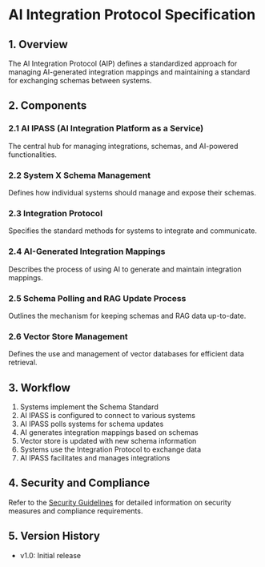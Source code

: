 # AI Integration Protocol Specification

## 1. Overview

The AI Integration Protocol (AIP) defines a standardized approach for managing AI-generated integration mappings and maintaining a standard for exchanging schemas between systems.

## 2. Components

### 2.1 AI IPASS (AI Integration Platform as a Service)

The central hub for managing integrations, schemas, and AI-powered functionalities.

### 2.2 System X Schema Management

Defines how individual systems should manage and expose their schemas.

### 2.3 Integration Protocol

Specifies the standard methods for systems to integrate and communicate.

### 2.4 AI-Generated Integration Mappings

Describes the process of using AI to generate and maintain integration mappings.

### 2.5 Schema Polling and RAG Update Process

Outlines the mechanism for keeping schemas and RAG data up-to-date.

### 2.6 Vector Store Management

Defines the use and management of vector databases for efficient data retrieval.

## 3. Workflow

1. Systems implement the Schema Standard
2. AI IPASS is configured to connect to various systems
3. AI IPASS polls systems for schema updates
4. AI generates integration mappings based on schemas
5. Vector store is updated with new schema information
6. Systems use the Integration Protocol to exchange data
7. AI IPASS facilitates and manages integrations

## 4. Security and Compliance

Refer to the [Security Guidelines](security-guidelines.md) for detailed information on security measures and compliance requirements.

## 5. Version History

- v1.0: Initial release